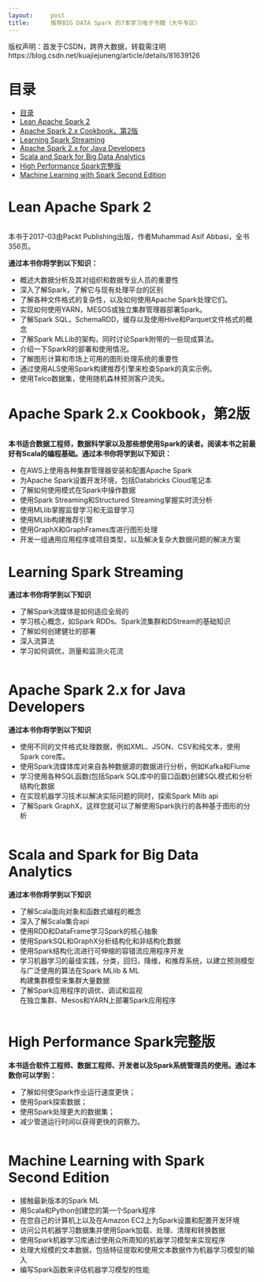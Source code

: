 ```yaml
---
layout:     post
title:      推荐BIG DATA Spark 的7本学习电子书籍（大牛专区）
---
```

<div id="article_content" class="article_content clearfix csdn-tracking-statistics" data-pid="blog" data-mod="popu_307" data-dsm="post">
								<div class="article-copyright">
					版权声明：首发于CSDN，跨界大数据，转载需注明					https://blog.csdn.net/kuajiejuneng/article/details/81639126				</div>
								            <div id="content_views" class="markdown_views prism-tomorrow-night-eighties">
							<!-- flowchart 箭头图标 勿删 -->
							<svg xmlns="http://www.w3.org/2000/svg" style="display: none;"><path stroke-linecap="round" d="M5,0 0,2.5 5,5z" id="raphael-marker-block" style="-webkit-tap-highlight-color: rgba(0, 0, 0, 0);"></path></svg>
							<h1 id="目录">目录</h1>

<p></p><div class="toc">
<ul>
<li><a href="#%E7%9B%AE%E5%BD%95" rel="nofollow">目录</a></li>
<li><a href="#lean-apache-spark-2" rel="nofollow">Lean Apache Spark 2</a></li>
<li><a href="#apache-spark-2x-cookbook%E7%AC%AC2%E7%89%88" rel="nofollow">Apache Spark 2.x Cookbook，第2版</a></li>
<li><a href="#learning-spark-streaming" rel="nofollow">Learning Spark Streaming</a></li>
<li><a href="#apache-spark-2x-for-java-developers" rel="nofollow">Apache Spark 2.x for Java Developers</a></li>
<li><a href="#scala-and-spark-for-big-data-analytics" rel="nofollow">Scala and Spark for Big Data Analytics</a></li>
<li><a href="#high-performance-spark%E5%AE%8C%E6%95%B4%E7%89%88" rel="nofollow">High Performance Spark完整版</a></li>
<li><a href="#machine-learning-with-spark-second-edition" rel="nofollow">Machine Learning with Spark Second Edition</a></li>
</ul>
</div>


<h1 id="lean-apache-spark-2">Lean Apache Spark 2</h1>

<p><img src="https://img-blog.csdn.net/20180813215309854?watermark/2/text/aHR0cHM6Ly9ibG9nLmNzZG4ubmV0L2t1YWppZWp1bmVuZw==/font/5a6L5L2T/fontsize/400/fill/I0JBQkFCMA==/dissolve/70" alt="" title=""></p>

<p>本书于2017-03由Packt Publishing出版，作者Muhammad Asif Abbasi，全书356页。</p>

<p><strong>通过本书你将学到以下知识：</strong></p>

<ul>
<li>概述大数据分析及其对组织和数据专业人员的重要性</li>
<li>深入了解Spark，了解它与现有处理平台的区别</li>
<li>了解各种文件格式的复杂性，以及如何使用Apache Spark处理它们。</li>
<li>实现如何使用YARN，MESOS或独立集群管理器部署Spark。</li>
<li>了解Spark SQL，SchemaRDD，缓存以及使用Hive和Parquet文件格式的概念</li>
<li>了解Spark MLLib的架构，同时讨论Spark附带的一些现成算法。</li>
<li>介绍一下SparkR的部署和使用情况。</li>
<li>了解图形计算和市场上可用的图形处理系统的重要性</li>
<li>通过使用ALS使用Spark构建推荐引擎来检查Spark的真实示例。</li>
<li>使用Telco数据集，使用随机森林预测客户流失。</li>
</ul>

<h1 id="apache-spark-2x-cookbook第2版">Apache Spark 2.x Cookbook，第2版</h1>

<p><img src="https://img-blog.csdn.net/20180813225538640?watermark/2/text/aHR0cHM6Ly9ibG9nLmNzZG4ubmV0L2t1YWppZWp1bmVuZw==/font/5a6L5L2T/fontsize/400/fill/I0JBQkFCMA==/dissolve/70" alt="" title=""></p>

<p><strong>本书适合数据工程师，数据科学家以及那些想使用Spark的读者。阅读本书之前最好有Scala的编程基础。通过本书你将学到以下知识：</strong></p>

<ul>
<li>在AWS上使用各种集群管理器安装和配置Apache Spark</li>
<li>为Apache Spark设置开发环境，包括Databricks Cloud笔记本</li>
<li>了解如何使用模式在Spark中操作数据</li>
<li>使用Spark Streaming和Structured Streaming掌握实时流分析</li>
<li>使用MLlib掌握监督学习和无监督学习</li>
<li>使用MLlib构建推荐引擎</li>
<li>使用GraphX和GraphFrames库进行图形处理</li>
<li>开发一组通用应用程序或项目类型，以及解决复杂大数据问题的解决方案</li>
</ul>



<h1 id="learning-spark-streaming">Learning Spark Streaming</h1>

<p><strong>通过本书你将学到以下知识</strong></p>

<ul>
<li>了解Spark流媒体是如何适应全局的</li>
<li>学习核心概念，如Spark RDDs、Spark流集群和DStream的基础知识</li>
<li>了解如何创建健壮的部署</li>
<li>深入流算法</li>
<li>学习如何调优，测量和监测火花流</li>
</ul>

<p><img src="https://img-blog.csdn.net/20180813231454407?watermark/2/text/aHR0cHM6Ly9ibG9nLmNzZG4ubmV0L2t1YWppZWp1bmVuZw==/font/5a6L5L2T/fontsize/400/fill/I0JBQkFCMA==/dissolve/70" alt="" title=""></p>

<h1 id="apache-spark-2x-for-java-developers">Apache Spark 2.x for Java Developers</h1>

<p><strong>通过本书你将学到以下知识</strong></p>

<ul>
<li>使用不同的文件格式处理数据，例如XML、JSON、CSV和纯文本，使用Spark core库。</li>
<li>使用Spark流媒体库对来自各种数据源的数据进行分析，例如Kafka和Flume</li>
<li>学习使用各种SQL函数(包括Spark SQL库中的窗口函数)创建SQL模式和分析结构化数据</li>
<li>在实现机器学习技术以解决实际问题的同时，探索Spark Mlib api</li>
<li>了解Spark GraphX，这样您就可以了解使用Spark执行的各种基于图形的分析</li>
</ul>

<p><img src="https://img-blog.csdn.net/20180813231635592?watermark/2/text/aHR0cHM6Ly9ibG9nLmNzZG4ubmV0L2t1YWppZWp1bmVuZw==/font/5a6L5L2T/fontsize/400/fill/I0JBQkFCMA==/dissolve/70" alt="" title=""></p>

<h1 id="scala-and-spark-for-big-data-analytics">Scala and Spark for Big Data Analytics</h1>

<p><strong>通过本书你将学到以下知识</strong></p>

<ul>
<li>了解Scala面向对象和函数式编程的概念</li>
<li>深入了解Scala集合api</li>
<li>使用RDD和DataFrame学习Spark的核心抽象</li>
<li>使用SparkSQL和GraphX分析结构化和非结构化数据</li>
<li>使用Spark结构化流进行可伸缩的容错流应用程序开发</li>
<li>学习机器学习的最佳实践，分类，回归，降维，和推荐系统，以建立预测模型与广泛使用的算法在Spark MLlib &amp; ML <br>
构建集群模型来集群大量数据</li>
<li>了解Spark应用程序的调优、调试和监视 <br>
在独立集群、Mesos和YARN上部署Spark应用程序</li>
</ul>

<p><img src="https://img-blog.csdn.net/20180813231820463?watermark/2/text/aHR0cHM6Ly9ibG9nLmNzZG4ubmV0L2t1YWppZWp1bmVuZw==/font/5a6L5L2T/fontsize/400/fill/I0JBQkFCMA==/dissolve/70" alt="" title=""></p>



<h1 id="high-performance-spark完整版">High Performance Spark完整版</h1>

<p><strong>本书适合软件工程师、数据工程师、开发者以及Spark系统管理员的使用。通过本数你可以学到：</strong></p>

<ul>
<li>了解如何使Spark作业运行速度更快；</li>
<li>使用Spark探索数据；</li>
<li>使用Spark处理更大的数据集；</li>
<li>减少管道运行时间以获得更快的洞察力。</li>
</ul>

<p><img src="https://img-blog.csdn.net/20180813232017662?watermark/2/text/aHR0cHM6Ly9ibG9nLmNzZG4ubmV0L2t1YWppZWp1bmVuZw==/font/5a6L5L2T/fontsize/400/fill/I0JBQkFCMA==/dissolve/70" alt="" title=""></p>

<h1 id="machine-learning-with-spark-second-edition">Machine Learning with Spark Second Edition</h1>

<ul>
<li>接触最新版本的Spark ML</li>
<li>用Scala和Python创建您的第一个Spark程序</li>
<li>在您自己的计算机上以及在Amazon EC2上为Spark设置和配置开发环境</li>
<li>访问公共机器学习数据集并使用Spark加载、处理、清理和转换数据</li>
<li>使用Spark机器学习库通过使用众所周知的机器学习模型来实现程序</li>
<li>处理大规模的文本数据，包括特征提取和使用文本数据作为机器学习模型的输入</li>
<li>编写Spark函数来评估机器学习模型的性能</li>
</ul>

<p><img src="https://img-blog.csdn.net/20180813232155292?watermark/2/text/aHR0cHM6Ly9ibG9nLmNzZG4ubmV0L2t1YWppZWp1bmVuZw==/font/5a6L5L2T/fontsize/400/fill/I0JBQkFCMA==/dissolve/70" alt="" title=""></p>            </div>
						<link href="https://csdnimg.cn/release/phoenix/mdeditor/markdown_views-9e5741c4b9.css" rel="stylesheet">
                </div>